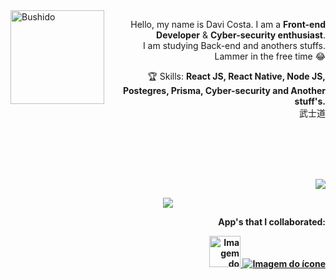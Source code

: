 <img src="https://user-images.githubusercontent.com/41929096/166732977-57e11f4c-daed-4a62-b7ac-535dfd5246fd.gif" min-width="150px" max-width="150px" width="150px" align="left" alt="Bushido">

<p align="right"> 
  Hello, my name is Davi Costa. I am a <strong>Front-end Developer</strong> & <strong>Cyber-security enthusiast</strong>.<br />
  I am studying Back-end and anothers stuffs.<br />
  Lammer in the free time 😂
</p>

<p align="right">
  🏆  Skills: <strong>React JS, React Native, Node JS, Postegres, Prisma, Cyber-security and Another stuff's.</strong><br />
 武士道
</p>
</br>
</br>
</br>
</br>
<p align="right">  
  <a href="https://www.linkedin.com/in/davi-da-costa/" alt="Linkedin">
  <img src="https://img.shields.io/badge/-Linkedin-0e76a8?style=for-the-badge&logo=Linkedin&logoColor=white&link=https://www.linkedin.com/in/davi-da-costa/" /></a>
</p>  
<p align="center"><img align="center" src="https://profile-counter.glitch.me/Davi9130/count.svg"/><p> 
  <p align="right" > <strong>App's that I collaborated:<strong> </p>
  <div  align="right">
     <a href="https://play.google.com/store/apps/details?id=app.lalo.android&hl=pt_BR" alt="Lalo" >
    <img width="50px" width="50px" src="https://play-lh.googleusercontent.com/GAPuthO08qsABnVxvB7R_pb0IQC3I4Z82kxG3qNmEGVDA3rprFKjbLfXvcQ2jvlQCw=w240-h480-rw" srcset="https://play-lh.googleusercontent.com/GAPuthO08qsABnVxvB7R_pb0IQC3I4Z82kxG3qNmEGVDA3rprFKjbLfXvcQ2jvlQCw=w480-h960-rw 2x" class="T75of cN0oRe fFmL2e" aria-hidden="true" alt="Imagem do ícone" itemprop="image" data-iml="7795.5999999996275" data-atf="false">
     </a>   
     <a  href="https://apps.apple.com/br/app/capitual-conta-multimoedas/id1458793819" alt="Capitual" >
    <img src="https://play-lh.googleusercontent.com/Stua0uWk3TTxnLKxqiHUdguhIw-yMFU7f_WbViURlWtENj8TPnpAM3ZSwZk9i1ifOKNj=s52-rw" srcset="https://play-lh.googleusercontent.com/Stua0uWk3TTxnLKxqiHUdguhIw-yMFU7f_WbViURlWtENj8TPnpAM3ZSwZk9i1ifOKNj=s104-rw 2x" class="T75of KvQfUd" aria-hidden="true" alt="Imagem do ícone" itemprop="image" data-atf="false">
     </a>
   </div>

